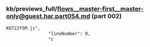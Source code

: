 ### kb/previews_full/flows__master-first__master-only@guest.har.part054.md (part 002)

```md
KO722YSM.js",
                "lineNumber": 0,
                "c
```

```
